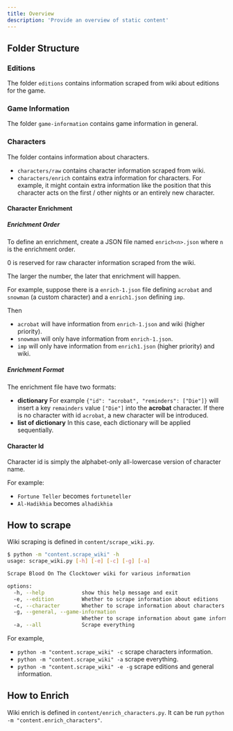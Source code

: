 ```yaml
---
title: Overview
description: 'Provide an overview of static content'
---
```


## Folder Structure

### Editions

The folder `editions` contains information scraped from wiki about editions for the game.

### Game Information

The folder `game-information` contains game information in general.

### Characters

The folder contains information about characters.

- `characters/raw` contains character information scraped from wiki.
- `characters/enrich` contains extra information for characters. For example, it might contain extra information like the position that this character acts on the first / other nights or an entirely new character.

#### Character Enrichment

##### Enrichment Order

To define an enrichment, create a JSON file named `enrich<n>.json` where `n` is the enrichment order.

0 is reserved for raw character information scraped from the wiki.

The larger the number, the later that enrichment will happen.

For example, suppose there is a `enrich-1.json` file defining `acrobat` and `snowman` (a custom character) and a `enrich1.json` defining `imp`.

Then

- `acrobat` will have information from `enrich-1.json` and wiki (higher priority).
- `snowman` will only have information from `enrich-1.json`.
- `imp` will only have information from `enrich1.json` (higher priority) and wiki.

##### Enrichment Format

The enrichment file have two formats:

- **dictionary** For example `{"id": "acrobat", "reminders": ["Die"]}` will insert a key `remainders` value `["Die"]` into the **acrobat** character. If there is no character with id `acrobat`, a new character will be introduced.
- **list of dictionary** In this case, each dictionary will be applied sequentially.

#### Character Id

Character id is simply the alphabet-only all-lowercase version of character name.

For example:

- `Fortune Teller` becomes `fortuneteller`
- `Al-Hadikhia` becomes `alhadikhia`

## How to scrape

Wiki scraping is defined in `content/scrape_wiki.py`.

```bash
$ python -m "content.scrape_wiki" -h
usage: scrape_wiki.py [-h] [-e] [-c] [-g] [-a]

Scrape Blood On The Clocktower wiki for various information

options:
  -h, --help            show this help message and exit
  -e, --edition         Whether to scrape information about editions
  -c, --character       Whether to scrape information about characters
  -g, --general, --game-information
                        Whether to scrape information about game information in general
  -a, --all             Scrape everything
```

For example,

- `python -m "content.scrape_wiki" -c` scrape characters information.
- `python -m "content.scrape_wiki" -a` scrape everything.
- `python -m "content.scrape_wiki" -e -g` scrape editions and general information.

## How to Enrich

Wiki enrich is defined in `content/enrich_characters.py`.
It can be run `python -m "content.enrich_characters"`.
